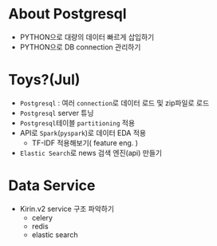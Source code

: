 # About Postgresql
- PYTHON으로 대량의 데이터 빠르게 삽입하기
- PYTHON으로 DB connection 관리하기

# Toys?(Jul)
- `Postgresql` : 여러 `connection`로 데이터 로드 및 zip파일로 로드
- `Postgresql` server 튜닝 
- `Postgresql`테이블  `partitioning` 적용
- API로 `Spark`(`pyspark`)로 데이터 EDA 적용
    - TF-IDF 적용해보기( feature eng. ) 
- `Elastic Search`로 news 검색 엔진(api) 만들기

# Data Service 
- Kirin.v2 service 구조 파악하기
    - celery
    - redis
    - elastic search
